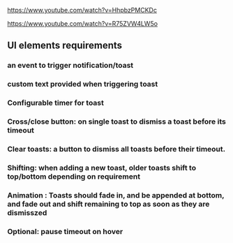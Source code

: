 
https://www.youtube.com/watch?v=HhpbzPMCKDc

https://www.youtube.com/watch?v=R75ZVW4LW5o

## UI elements requirements

### an event to trigger notification/toast

### custom text provided when triggering toast

### Configurable timer for toast

### Cross/close button: on single toast to dismiss a toast before its timeout

### Clear toasts: a button to dismiss all toasts before their timeout.

### Shifting: when adding a new toast, older toasts shift to top/bottom depending on requirement

### Animation : Toasts should fade in, and be appended at bottom, and fade out and shift remaining to top as soon as they are dismisszed

### Optional: pause timeout on hover
